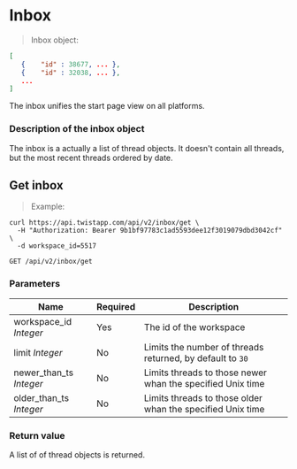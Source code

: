 # Inbox

> Inbox object:

```json
[
   { 	"id" : 38677, ... },
   { 	"id" : 32038, ... },
   ...
]
```

The inbox unifies the start page view on all platforms.

### Description of the inbox object

The inbox is a actually a list of thread objects. It doesn't contain all
threads, but the most recent threads ordered by date.


## Get inbox

> Example:

```shell
curl https://api.twistapp.com/api/v2/inbox/get \
  -H "Authorization: Bearer 9b1bf97783c1ad5593dee12f3019079dbd3042cf" \ 
  -d workspace_id=5517
```

`GET /api/v2/inbox/get`

### Parameters

| Name | Required | Description |
| --- | --- | --- |
| workspace_id *Integer* | Yes | The id of the workspace |
| limit *Integer* | No | Limits the number of threads returned, by default to `30` |
| newer_than_ts *Integer* | No | Limits threads to those newer whan the specified Unix time |
| older_than_ts *Integer* | No | Limits threads to those older whan the specified Unix time |

### Return value

A list of of thread objects is returned.
